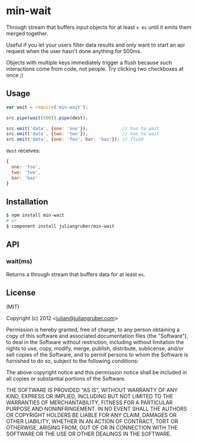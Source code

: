 
# min-wait

Through stream that buffers input objects for at least `x ms` until it emits
them merged together.

Useful if you let your users filter data results and only want to start an api
request when the user hasn't done anything for 500ms.

Objects with multiple keys immediately trigger a flush because such interactions
come from code, not people. Try clicking two checkboxes at once ;)

## Usage

```javascript
var wait = require('min-wait');

src.pipe(wait(500)).pipe(dest);

src.emit('data', {one: 'one'});             // has to wait
src.emit('data', {two: 'two'});             // has to wait
src.emit('data', {one: 'foo', bar: 'baz'}); // flush
```

`dest` receives:

```javascript
{
  one: 'foo',
  two: 'two',
  bar: 'baz'
}
```

## Installation

```bash
$ npm install min-wait
# or
$ component install juliangruber/min-wait
```

## API

### wait(ms)

Returns a through stream that buffers data for at least `ms`.

## License

(MIT)

Copyright (c) 2012 &lt;julian@juliangruber.com&gt;

Permission is hereby granted, free of charge, to any person obtaining a copy of
this software and associated documentation files (the "Software"), to deal in 
the Software without restriction, including without limitation the rights to
use, copy, modify, merge, publish, distribute, sublicense, and/or sell copies of
the Software, and to permit persons to whom the Software is furnished to do so,
subject to the following conditions:

The above copyright notice and this permission notice shall be included in all
copies or substantial portions of the Software.

THE SOFTWARE IS PROVIDED "AS IS", WITHOUT WARRANTY OF ANY KIND, EXPRESS OR 
IMPLIED, INCLUDING BUT NOT LIMITED TO THE WARRANTIES OF MERCHANTABILITY, FITNESS
FOR A PARTICULAR PURPOSE AND NONINFRINGEMENT. IN NO EVENT SHALL THE AUTHORS OR
COPYRIGHT HOLDERS BE LIABLE FOR ANY CLAIM, DAMAGES OR OTHER LIABILITY, WHETHER
IN AN ACTION OF CONTRACT, TORT OR OTHERWISE, ARISING FROM, OUT OF OR IN
CONNECTION WITH THE SOFTWARE OR THE USE OR OTHER DEALINGS IN THE SOFTWARE.
